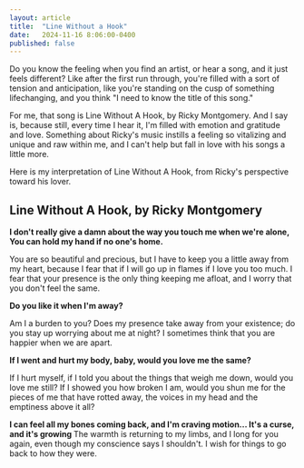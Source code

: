 ```yaml
---
layout: article
title:  "Line Without a Hook"
date:   2024-11-16 8:06:00-0400
published: false
---
```


Do you know the feeling when you find an artist, or hear a song, and it just feels different? Like after the first run through, you're filled with a sort of tension and anticipation, like you're standing on the cusp of something lifechanging, and you think "I need to know the title of this song." 

For me, that song is Line Without A Hook, by Ricky Montgomery. And I say is, because still, every time I hear it, I'm filled with emotion and gratitude and love. Something about Ricky's music instills a feeling so vitalizing and unique and raw within me, and I can't help but fall in love with his songs a little more. 

Here is my interpretation of Line Without A Hook, from Ricky's perspective toward his lover. 

## Line Without A Hook, by Ricky Montgomery

<b>
I don't really give a damn about the way you touch me when we're alone, <br>
You can hold my hand if no one's home.
</b>

You are so beautiful and precious, but I have to keep you a little away from my heart, because I fear that if I will go up in flames if I love you too much. I fear that your presence is the only thing keeping me afloat, and I worry that you don't feel the same. 

<b>
Do you like it when I'm away?
</b>

Am I a burden to you? Does my presence take away from your existence; do you stay up worrying about me at night? I sometimes think that you are happier when we are apart. 

<b>
If I went and hurt my body, baby, would you love me the same?
</b>

If I hurt myself, if I told you about the things that weigh me down, would you love me still? If I showed you how broken I am, would you shun me for the pieces of me that have rotted away, the voices in my head and the emptiness above it all? 

<b>
I can feel all my bones coming back, and I'm craving motion...
It's a curse, and it's growing
</b>
The warmth is returning to my limbs, and I long for you again, even though my conscience says I shouldn't. I wish for things to go back to how they were. 